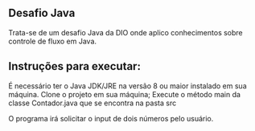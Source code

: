 ## Desafio Java 

Trata-se de um desafio Java da DIO onde aplico conhecimentos sobre controle de fluxo em Java.

## Instruções para executar:

É necessário ter o Java JDK/JRE na versão 8 ou maior instalado em sua máquina.
Clone o projeto em sua máquina;
Execute o método main da classe Contador.java que se encontra na pasta src

O programa irá solicitar o input de dois números pelo usuário.


